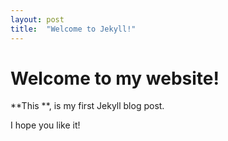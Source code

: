 ```yaml
---
layout: post
title:  "Welcome to Jekyll!"
---
```


# Welcome to my website!

**This **, is my first Jekyll blog post.

I hope you like it!
